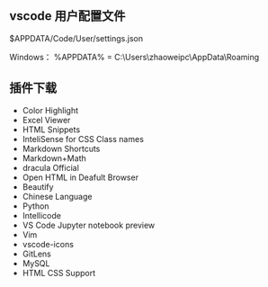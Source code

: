 
## vscode 用户配置文件

$APPDATA/Code/User/settings.json

Windows：
%APPDATA% = C:\Users\zhaoweipc\AppData\Roaming

## 插件下载

- Color Highlight
- Excel Viewer
- HTML Snippets
- InteliSense for CSS Class names
- Markdown Shortcuts
- Markdown+Math
- dracula Official
- Open HTML in Deafult Browser
- Beautify
- Chinese Language
- Python
- Intellicode
- VS Code Jupyter notebook preview
- Vim
- vscode-icons
- GitLens
- MySQL
- HTML CSS Support

